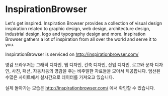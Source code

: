 InspirationBrowser
==================
Let's get inspired. Inspiration Browser provides a collection of visual design inspiration related to graphic design, web design, architecture design, industrial design, logo and typography design and more. Inspiration Browser gathers a lot of inspiration from all over the world and serve it to you.

InspirationBrowser is serviced on http://inspirationbrowser.com/

영감 브라우저는 그래픽 디자인, 웹 디자인, 건축 디자인, 산업 디자인, 로고와 문자 디자인, 사진, 패션, 자동차등의 영감을 주는 비주얼한 자료들을 모아서 제공합니다. 엄선된 수많은 사이트에서 실시간으로 데이터를 가져오고 있습니다.

실제 돌아가는 모습은 http://inspirationbrowser.com/ 에서 확인할 수 있습니다.
